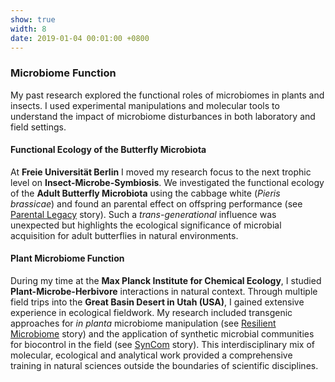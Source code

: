 ```yaml
---
show: true
width: 8
date: 2019-01-04 00:01:00 +0800
---
```


<div class="p-4">
    <h3>Microbiome Function</h3> <div style="text-align: left;">
        <p>
       My past research explored the functional roles of microbiomes in plants and insects. I used experimental manipulations and molecular tools to understand the impact of microbiome disturbances in both laboratory and field settings.  </p> </div>
           <h4>Functional Ecology of the Butterfly Microbiota</h4> <div style="text-align: left;"> <p>
           At <strong>Freie Universität Berlin</strong> I moved my research focus to the next trophic level on <strong>Insect-Microbe-Symbiosis</strong>. We investigated the functional ecology of the <b>Adult Butterfly Microbiota</b> using the cabbage white (<i>Pieris brassicae</i>) and found an parental effect on offspring performance (see <a href="#Parental-Legacy">Parental Legacy</a> story). Such a <i>trans-generational</i> influence was unexpected but highlights the ecological significance of microbial acquisition for adult butterflies in natural environments. 
           </p> </div>
          <h4>Plant Microbiome Function</h4> <div style="text-align: left;">
            During my time at the <strong>Max Planck Institute for Chemical Ecology</strong>, I studied <strong>Plant-Microbe-Herbivore</strong> interactions in natural context. Through multiple field trips into the <strong>Great Basin Desert in Utah (USA)</strong>, I gained extensive experience in ecological fieldwork. My research included transgenic approaches for <i>in planta</i> microbiome manipulation (see <a href="#Resilient-Microbiome">Resilient Microbiome</a> story) and the application of synthetic microbial communities for biocontrol in the field (see <a href="#SynCom">SynCom</a> story). This interdisciplinary mix of molecular, ecological and analytical work provided a comprehensive training in natural sciences outside the boundaries of scientific disciplines.  </div>
    </div>
